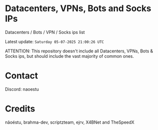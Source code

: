 # Datacenters, VPNs, Bots and Socks IPs
 
Datacenters / Bots / VPN / Socks ips list

Latest update: `Saturday 05-07-2025 21:00:26 UTC` 

ATTENTION: This repository doesn't include all Datacenters, VPNs, Bots & Socks ips, 
but should include the vast majority of common ones.

# Contact
Discord: naoestu

# Credits
nãoéstu, brahma-dev, scriptzteam, ejrv, X4BNet and TheSpeedX
